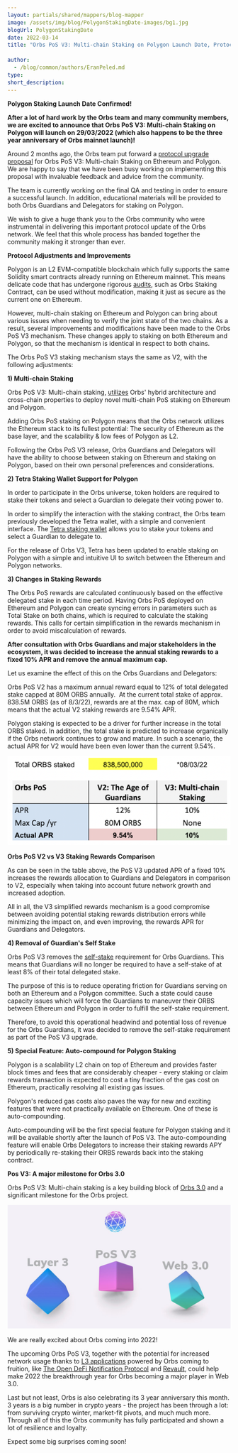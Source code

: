 ```yaml
---
layout: partials/shared/mappers/blog-mapper
image: /assets/img/blog/PolygonStakingDate-images/bg1.jpg
blogUrl: PolygonStakingDate
date: 2022-03-14
title: "Orbs PoS V3: Multi-chain Staking on Polygon Launch Date, Protocol Improvements and Special Features"

author:
  - /blog/common/authors/EranPeled.md
type:
short_description: 
---
```

**Polygon Staking Launch Date Confirmed!**

**After a lot of hard work by the Orbs team and many community members, we are excited to announce that Orbs PoS V3: Multi-chain Staking on Polygon will launch on 29/03/2022 (which also happens to be the three year anniversary of Orbs mainnet launch)!**

Around 2 months ago, the Orbs team put forward a [protocol upgrade proposal](https://www.orbs.com/polygon-staking/) for Orbs PoS V3: Multi-chain Staking on Ethereum and Polygon. We are happy to say that we have been busy working on implementing this proposal with invaluable feedback and advice from the community.

The team is currently working on the final QA and testing in order to ensure a successful launch. In addition, educational materials will be provided to both Orbs Guardians and Delegators for staking on Polygon.

We wish to give a huge thank you to the Orbs community who were instrumental in delivering this important protocol update of the Orbs network. We feel that this whole process has banded together the community making it stronger than ever.

**Protocol Adjustments and Improvements**

Polygon is an L2 EVM-compatible blockchain which fully supports the same Solidity smart contracts already running on Ethereum mainnet. This means delicate code that has undergone rigorous [audits](https://github.com/orbs-network/orbs-staking-contract#security-audit), such as Orbs Staking Contract, can be used without modification, making it just as secure as the current one on Ethereum.

However, multi-chain staking on Ethereum and Polygon can bring about various issues when needing to verify the joint state of the two chains. As a result, several improvements and modifications have been made to the Orbs PoS V3 mechanism. These changes apply to staking on both Ethereum and Polygon, so that the mechanism is identical in respect to both chains.

The Orbs PoS V3 staking mechanism stays the same as V2, with the following adjustments:

**1) Multi-chain Staking**

Orbs PoS V3: Multi-chain staking, [utilizes](https://www.orbs.com/Polygon-tech/) Orbs' hybrid architecture and cross-chain properties to deploy novel multi-chain PoS staking on Ethereum and Polygon.

Adding Orbs PoS staking on Polygon means that the Orbs network utilizes the Ethereum stack to its fullest potential: The security of Ethereum as the base layer, and the scalability & low fees of Polygon as L2.

Following the Orbs PoS V3 release, Orbs Guardians and Delegators will have the ability to choose between staking on Ethereum and staking on Polygon, based on their own personal preferences and considerations.

**2) Tetra Staking Wallet Support for Polygon**

In order to participate in the Orbs universe, token holders are required to stake their tokens and select a Guardian to delegate their voting power to.

In order to simplify the interaction with the staking contract, the Orbs team previously developed the Tetra wallet, with a simple and convenient interface. The [Tetra staking wallet](https://staking.orbs.network/) allows you to stake your tokens and select a Guardian to delegate to.

For the release of Orbs V3, Tetra has been updated to enable staking on Polygon with a simple and intuitive UI to switch between the Ethereum and Polygon networks.

**3) Changes in Staking Rewards**

The Orbs PoS rewards are calculated continuously based on the effective delegated stake in each time period. Having Orbs PoS deployed on Ethereum and Polygon can create syncing errors in parameters such as Total Stake on both chains, which is required to calculate the staking rewards. This calls for certain simplification in the rewards mechanism in order to avoid miscalculation of rewards.

**After consultation with Orbs Guardians and major stakeholders in the ecosystem, it was decided to increase the annual staking rewards to a fixed 10% APR and remove the annual maximum cap.**

Let us examine the effect of this on the Orbs Guardians and Delegators:

Orbs PoS V2 has a maximum annual reward equal to 12% of total delegated stake capped at 80M ORBS annually.  At the current total stake of approx. 838.5M ORBS (as of 8/3/22), rewards are at the max. cap of 80M, which means that the actual V2 staking rewards are 9.54% APR.

Polygon staking is expected to be a driver for further increase in the total ORBS staked. In addition, the total stake is predicted to increase organically if the Orbs network continues to grow and mature. In such a scenario, the actual APR for V2 would have been even lower than the current 9.54%.

![](/assets/img/blog/PolygonStakingDate-images/image1.jpg)

**Orbs PoS V2 vs V3 Staking Rewards Comparison**

As can be seen in the table above, the PoS V3 updated APR of a fixed 10% increases the rewards allocation to Guardians and Delegators in comparison to V2, especially when taking into account future network growth and increased adoption.

All in all, the V3 simplified rewards mechanism is a good compromise between avoiding potential staking rewards distribution errors while minimizing the impact on, and even improving, the rewards APR for Guardians and Delegators.

**4) Removal of Guardian's Self Stake**

Orbs PoS V3 removes the [self-stake](https://www.orbs.com/white-papers/orbs-pos-v2-the-age-of-guardians-section-minimum-self-delegation/) requirement for Orbs Guardians. This means that Guardians will no longer be required to have a self-stake of at least 8% of their total delegated stake.

The purpose of this is to reduce operating friction for Guardians serving on both an Ethereum and a Polygon committee. Such a state could cause capacity issues which will force the Guardians to maneuver their ORBS between Ethereum and Polygon in order to fulfill the self-stake requirement.

Therefore, to avoid this operational headwind and potential loss of revenue for the Orbs Guardians, it was decided to remove the self-stake requirement as part of the PoS V3 upgrade.

**5) Special Feature: Auto-compound for Polygon Staking**

Polygon is a scalability L2 chain on top of Ethereum and provides faster block times and fees that are considerably cheaper - every staking or claim rewards transaction is expected to cost a tiny fraction of the gas cost on Ethereum, practically resolving all existing gas issues.

Polygon's reduced gas costs also paves the way for new and exciting features that were not practically available on Ethereum. One of these is auto-compounding.

Auto-compounding will be the first special feature for Polygon staking and it will be available shortly after the launch of PoS V3. The auto-compounding feature will enable Orbs Delegators to increase their staking rewards APY by periodically re-staking their ORBS rewards back into the staking contract.

**Pos V3: A major milestone for Orbs 3.0**

Orbs PoS V3: Multi-chain staking is a key building block of [Orbs 3.0](https://www.orbs.com/Orbs3.0/) and a significant milestone for the Orbs project.

![](/assets/img/blog/PolygonStakingDate-images/image2.jpg)

We are really excited about Orbs coming into 2022!

The upcoming Orbs PoS V3, together with the potential for increased network usage thanks to [L3 applications](https://www.orbs.com/How-Orbs-Hybrid-Architecture-Is-Becoming-a-Game-Changer-in-DeFi/) powered by Orbs coming to fruition, like [The Open DeFi Notification Protocol](https://www.orbs.com/notifications-launch/) and [Revault](https://www.orbs.com/Revault-Network-to-Power-its-DeFi-Application-With-Orbs/), could help make 2022 the breakthrough year for Orbs becoming a major player in Web 3.0.

Last but not least, Orbs is also celebrating its 3 year anniversary this month. 3 years is a big number in crypto years - the project has been through a lot: from surviving crypto winter, market-fit pivots, and much much more. Through all of this the Orbs community has fully participated and shown a lot of resilience and loyalty. 

Expect some big surprises coming soon!
